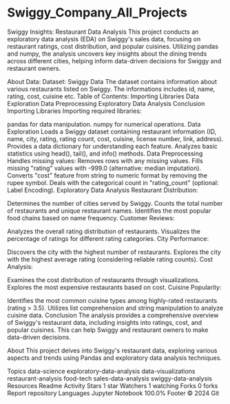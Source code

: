 # Swiggy_Company_All_Projects
Swiggy Insights: Restaurant Data Analysis
This project conducts an exploratory data analysis (EDA) on Swiggy's sales data, focusing on restaurant ratings, cost distribution, and popular cuisines. Utilizing pandas and numpy, the analysis uncovers key insights about the dining trends across different cities, helping inform data-driven decisions for Swiggy and restaurant owners.

About Data:
Dataset: Swiggy Data
The dataset contains information about various restaurants listed on Swiggy. The informations includes id, name, rating, cost, cuisine etc.
Table of Contents:
Importing Libraries
Data Exploration
Data Preprocessing
Exploratory Data Analysis
Conclusion
Importing Libraries
Importing required libraries:

pandas for data manipulation.
numpy for numerical operations.
Data Exploration
Loads a Swiggy dataset containing restaurant information (ID, name, city, rating, rating count, cost, cuisine, license number, link, address).
Provides a data dictionary for understanding each feature.
Analyzes basic statistics using head(), tail(), and info() methods.
Data Preprocessing
Handles missing values:
Removes rows with any missing values.
Fills missing "rating" values with -999.0 (alternative: median imputation).
Converts "cost" feature from string to numeric format by removing the rupee symbol.
Deals with the categorical count in "rating_count" (optional: Label Encoding).
Exploratory Data Analysis
Restaurant Distribution:

Determines the number of cities served by Swiggy.
Counts the total number of restaurants and unique restaurant names.
Identifies the most popular food chains based on name frequency.
Customer Reviews:

Analyzes the overall rating distribution of restaurants.
Visualizes the percentage of ratings for different rating categories.
City Performance:

Discovers the city with the highest number of restaurants.
Explores the city with the highest average rating (considering reliable rating counts).
Cost Analysis:

Examines the cost distribution of restaurants through visualizations.
Explores the most expensive restaurants based on cost.
Cuisine Popularity:

Identifies the most common cuisine types among highly-rated restaurants (rating > 3.5).
Utilizes list comprehension and string manipulation to analyze cuisine data.
Conclusion
The analysis provides a comprehensive overview of Swiggy's restaurant data, including insights into ratings, cost, and popular cuisines. This can help Swiggy and restaurant owners to make data-driven decisions.

About
This project delves into Swiggy's restaurant data, exploring various aspects and trends using Pandas and exploratory data analysis techniques.

Topics
data-science exploratory-data-analysis data-visualizations restaurant-analysis food-tech sales-data-analysis swiggy-data-analysis
Resources
 Readme
 Activity
Stars
 1 star
Watchers
 1 watching
Forks
 0 forks
Report repository
Languages
Jupyter Notebook
100.0%
Footer
© 2024 Git
